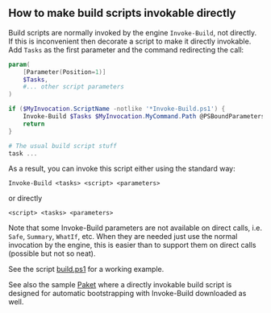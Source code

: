 
## How to make build scripts invokable directly

Build scripts are normally invoked by the engine `Invoke-Build`, not directly.
If this is inconvenient then decorate a script to make it directly invokable.
Add `Tasks` as the first parameter and the command redirecting the call:

```powershell
param(
    [Parameter(Position=1)]
    $Tasks,
    #... other script parameters
)

if ($MyInvocation.ScriptName -notlike '*Invoke-Build.ps1') {
    Invoke-Build $Tasks $MyInvocation.MyCommand.Path @PSBoundParameters
    return
}

# The usual build script stuff
task ...
```

As a result, you can invoke this script either using the standard way:

```
Invoke-Build <tasks> <script> <parameters>
```

or directly

```
<script> <tasks> <parameters>
```

Note that some Invoke-Build parameters are not available on direct calls, i.e.
`Safe`, `Summary`, `WhatIf`, etc. When they are needed just use the normal
invocation by the engine, this is easier than to support them on direct
calls (possible but not so neat).

See the script [build.ps1](build.ps1) for a working example.

See also the sample [Paket](../Paket) where a directly invokable build script
is designed for automatic bootstrapping with Invoke-Build downloaded as well.
